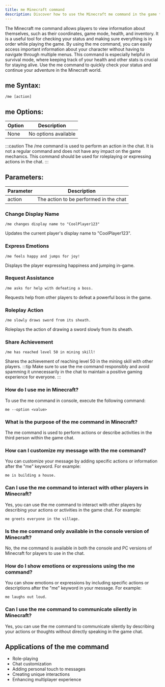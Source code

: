 ```yaml
---
title: me Minecraft command
description: Discover how to use the Minecraft me command in the game to display information about yourself. 
---
```


The Minecraft me command allows players to view information about themselves, such as their coordinates, game mode, health, and inventory. It is a useful tool for checking your status and making sure everything is in order while playing the game. By using the me command, you can easily access important information about your character without having to navigate through multiple menus. This command is especially helpful in survival mode, where keeping track of your health and other stats is crucial for staying alive. Use the me command to quickly check your status and continue your adventure in the Minecraft world.
## me Syntax:
```console
/me [action]
```
## me Options:
| Option | Description                  |
|--------|------------------------------|
| None   | No options available          |

:::caution
The /me command is used to perform an action in the chat. It is not a regular command and does not have any impact on the game mechanics. This command should be used for roleplaying or expressing actions in the chat.
:::

## Parameters:
| Parameter | Description               |
|-----------|---------------------------|
| action    | The action to be performed in the chat |
### Change Display Name
```console
/me changes display name to "CoolPlayer123"
```

Updates the current player's display name to "CoolPlayer123".

### Express Emotions
```console
/me feels happy and jumps for joy!
```

Displays the player expressing happiness and jumping in-game.

### Request Assistance
```console
/me asks for help with defeating a boss.
```

Requests help from other players to defeat a powerful boss in the game.

### Roleplay Action
```console
/me slowly draws sword from its sheath.
```

Roleplays the action of drawing a sword slowly from its sheath.

### Share Achievement
```console
/me has reached level 50 in mining skill!
```

Shares the achievement of reaching level 50 in the mining skill with other players.
:::tip
Make sure to use the me command responsibly and avoid spamming it unnecessarily in the chat to maintain a positive gaming experience for everyone.
:::

### How do I use me in Minecraft?
To use the me command in console, execute the following command:
```console
me --option <value>
```

### What is the purpose of the me command in Minecraft?
The me command is used to perform actions or describe activities in the third person within the game chat.

### How can I customize my message with the me command?
You can customize your message by adding specific actions or information after the "me" keyword. For example:
```console
me is building a house.
```

### Can I use the me command to interact with other players in Minecraft?
Yes, you can use the me command to interact with other players by describing your actions or activities in the game chat. For example:
```console
me greets everyone in the village.
```

### Is the me command only available in the console version of Minecraft?
No, the me command is available in both the console and PC versions of Minecraft for players to use in the chat.

### How do I show emotions or expressions using the me command?
You can show emotions or expressions by including specific actions or descriptions after the "me" keyword in your message. For example:
```console
me laughs out loud.
```

### Can I use the me command to communicate silently in Minecraft?
Yes, you can use the me command to communicate silently by describing your actions or thoughts without directly speaking in the game chat.
## Applications of the me command

- Role-playing
- Chat customization
- Adding personal touch to messages
- Creating unique interactions
- Enhancing multiplayer experience